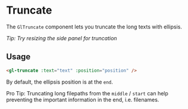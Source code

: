 # Truncate

The `GlTruncate` component lets you truncate the long texts with ellipsis.

<!-- STORY -->

_Tip: Try resizing the side panel for truncation_

## Usage

```html
<gl-truncate :text="text" :position="position" />
```

By default, the ellipsis position is at the `end`.

Pro Tip: Truncating long filepaths from the `middle` / `start` can help preventing the important information in the end, i.e. filenames.
